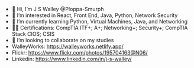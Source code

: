 - 👋 Hi, I’m J S Walley @Ploppa-Smurph
- 👀 I’m interested in React, Front End, Java, Python, Network Security
- 🌱 I’m currently learning Python, Virtual Machines, Java, and Networking
- 🐱‍🏍 Certifications: CompTIA ITF+; A+; Networking+; Security+; CompTIA Stack CIOS; CSIS
- 💞️ I’m looking to collaborate on my studies
- WalleyWorks: https://walleyworks.netlify.app/
- Flickr: https://www.flickr.com/photos/195704163@N06/
- Linkedin: https://www.linkedin.com/in/j-s-walley/

<!---
Ploppa-Smurph/Ploppa-Smurph is a ✨ special ✨ repository because its `README.md` (this file) appears on your GitHub profile.
You can click the Preview link to take a look at your changes.
--->
